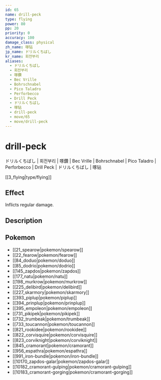 ```yaml
---
id: 65
name: drill-peck
type: flying
power: 80
pp: 20
priority: 0
accuracy: 100
damage_class: physical
zh_name: 啄钻
jp_name: ドリルくちばし
kr_name: 회전부리
aliases:
  - ドリルくちばし
  - 회전부리
  - 啄鑽
  - Bec Vrille
  - Bohrschnabel
  - Pico Taladro
  - Perforbecco
  - Drill Peck
  - ドリルくちばし
  - 啄钻
  - drill-peck
  - move/65
  - move/drill-peck
---
```

# drill-peck
    
ドリルくちばし | 회전부리 | 啄鑽 | Bec Vrille | Bohrschnabel | Pico Taladro | Perforbecco | Drill Peck | ドリルくちばし | 啄钻

[[3_flying|type/flying]]

## Effect

Inflicts regular damage.

## Description



## Pokemon

- [[21_spearow|pokemon/spearow]]
- [[22_fearow|pokemon/fearow]]
- [[84_doduo|pokemon/doduo]]
- [[85_dodrio|pokemon/dodrio]]
- [[145_zapdos|pokemon/zapdos]]
- [[177_natu|pokemon/natu]]
- [[198_murkrow|pokemon/murkrow]]
- [[225_delibird|pokemon/delibird]]
- [[227_skarmory|pokemon/skarmory]]
- [[393_piplup|pokemon/piplup]]
- [[394_prinplup|pokemon/prinplup]]
- [[395_empoleon|pokemon/empoleon]]
- [[731_pikipek|pokemon/pikipek]]
- [[732_trumbeak|pokemon/trumbeak]]
- [[733_toucannon|pokemon/toucannon]]
- [[821_rookidee|pokemon/rookidee]]
- [[822_corvisquire|pokemon/corvisquire]]
- [[823_corviknight|pokemon/corviknight]]
- [[845_cramorant|pokemon/cramorant]]
- [[956_espathra|pokemon/espathra]]
- [[991_iron-bundle|pokemon/iron-bundle]]
- [[10170_zapdos-galar|pokemon/zapdos-galar]]
- [[10182_cramorant-gulping|pokemon/cramorant-gulping]]
- [[10183_cramorant-gorging|pokemon/cramorant-gorging]]

